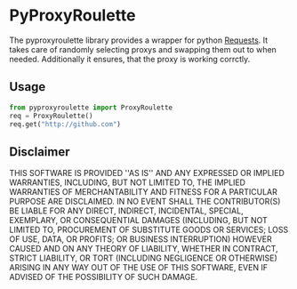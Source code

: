 # PyProxyRoulette
The pyproxyroulette library provides a wrapper for python [Requests](http://docs.python-requests.org/en/master/). It takes care of randomly selecting proxys and swapping them out to when needed. Additionally it ensures, that the proxy is working corrctly.

## Usage
```python
from pyproxyroulette import ProxyRoulette
req = ProxyRoulette()
req.get("http://github.com")
```

## Disclaimer
THIS SOFTWARE IS PROVIDED ''AS IS'' AND ANY EXPRESSED OR IMPLIED WARRANTIES, INCLUDING, BUT NOT LIMITED TO, THE IMPLIED WARRANTIES OF MERCHANTABILITY AND FITNESS FOR A PARTICULAR PURPOSE ARE DISCLAIMED. IN NO EVENT SHALL THE CONTRIBUTOR(S) BE LIABLE FOR ANY DIRECT, INDIRECT, INCIDENTAL, SPECIAL, EXEMPLARY, OR CONSEQUENTIAL DAMAGES (INCLUDING, BUT NOT LIMITED TO, PROCUREMENT OF SUBSTITUTE GOODS OR SERVICES; LOSS OF USE, DATA, OR PROFITS; OR BUSINESS INTERRUPTION) HOWEVER CAUSED AND ON ANY THEORY OF LIABILITY, WHETHER IN CONTRACT, STRICT LIABILITY, OR TORT (INCLUDING NEGLIGENCE OR OTHERWISE) ARISING IN ANY WAY OUT OF THE USE OF THIS SOFTWARE, EVEN IF ADVISED OF THE POSSIBILITY OF SUCH DAMAGE.
